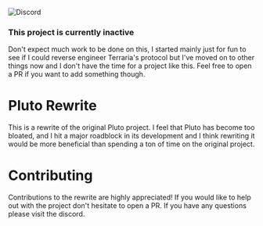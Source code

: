 ![Discord](https://img.shields.io/discord/874729455967416441?color=blue&label=Discord&logo=discord)

### This project is currently inactive
Don't expect much work to be done on this, I started mainly just for fun to see if I could reverse engineer Terraria's protocol but I've moved on to other things now and I don't have the time for a project like this. Feel free to open a PR if you want to add something though.

# Pluto Rewrite
This is a rewrite of the original Pluto project. I feel that Pluto has become too bloated, and I hit a major roadblock
in its development and I think rewriting it would be more beneficial than spending a ton of time on the original project.

# Contributing
Contributions to the rewrite are highly appreciated! If you would like to help out with the project don't hesitate to 
open a PR. If you have any questions please visit the discord.
